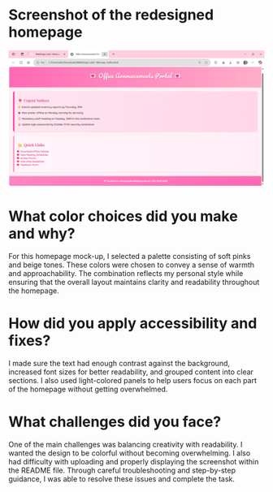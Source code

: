 # Screenshot of the redesigned homepage

![Homepage](screenshots/homepage-mockup.png)

# What color choices did you make and why?

For this homepage mock-up, I selected a palette consisting of soft pinks and beige tones. These colors were chosen to convey a sense of warmth and approachability. The combination reflects my personal style while ensuring that the overall layout maintains clarity and readability throughout the homepage.

# How did you apply accessibility and fixes?

I made sure the text had enough contrast against the background, increased font sizes for better readability, and grouped content into clear sections. I also used light-colored panels to help users focus on each part of the homepage without getting overwhelmed.

# What challenges did you face?

One of the main challenges was balancing creativity with readability. I wanted the design to be colorful without becoming overwhelming. I also had difficulty with uploading and properly displaying the screenshot within the README file. Through careful troubleshooting and step-by-step guidance, I was able to resolve these issues and complete the task.

